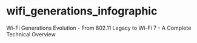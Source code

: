 # wifi_generations_infographic
Wi-Fi Generations Evolution - From 802.11 Legacy to Wi-Fi 7 - A Complete Technical Overview
